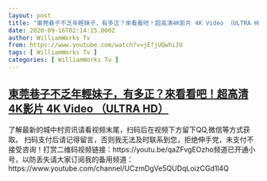 ```yaml
---
layout: post
title: "東莞巷子不乏年輕妹子，有多正？來看看吧！超高清4K影片 4K Video （ULTRA HD）"
date: 2020-09-16T02:14:15.000Z
author: WilliamWorks Tv
from: https://www.youtube.com/watch?v=jEfjUQwhiJU
tags: [ WilliamWorks Tv ]
categories: [ WilliamWorks Tv ]
---
```

<!--1600222455000-->
[東莞巷子不乏年輕妹子，有多正？來看看吧！超高清4K影片 4K Video （ULTRA HD）](https://www.youtube.com/watch?v=jEfjUQwhiJU)
------

<div>
了解最新的城中村资讯请看视频末尾，扫码后在视频下方留下QQ,微信等方式获取。 扫码支付后请记得留言，否则我无法及时联系到您，拒绝伸手党，未支付不接受咨询！打赏二维码视频链接：https://youtu.be/qaZFvgEOzho频道已开通小号，以防丢失请大家订阅我的备用频道：https://www.youtube.com/channel/UCzmDgVe5QUDqLoizCGd1l4Q
</div>
